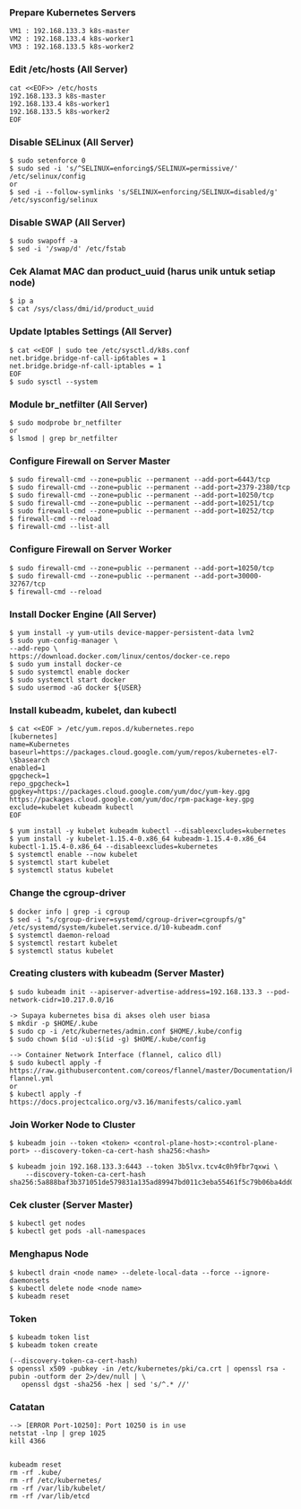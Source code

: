 ### Prepare Kubernetes Servers
```
VM1 : 192.168.133.3 k8s-master
VM2 : 192.168.133.4 k8s-worker1
VM3 : 192.168.133.5 k8s-worker2
```
### Edit /etc/hosts (All Server)
```
cat <<EOF>> /etc/hosts
192.168.133.3 k8s-master
192.168.133.4 k8s-worker1
192.168.133.5 k8s-worker2
EOF
```
### Disable SELinux (All Server)
```
$ sudo setenforce 0
$ sudo sed -i 's/^SELINUX=enforcing$/SELINUX=permissive/' /etc/selinux/config
or
$ sed -i --follow-symlinks 's/SELINUX=enforcing/SELINUX=disabled/g' /etc/sysconfig/selinux
```
### Disable SWAP (All Server)
```
$ sudo swapoff -a
$ sed -i '/swap/d' /etc/fstab
```
### Cek Alamat MAC dan product_uuid (harus unik untuk setiap node)
```
$ ip a
$ cat /sys/class/dmi/id/product_uuid
```
### Update Iptables Settings (All Server)
```
$ cat <<EOF | sudo tee /etc/sysctl.d/k8s.conf
net.bridge.bridge-nf-call-ip6tables = 1
net.bridge.bridge-nf-call-iptables = 1
EOF
$ sudo sysctl --system
```
### Module br_netfilter (All Server)
```
$ sudo modprobe br_netfilter
or
$ lsmod | grep br_netfilter
```
### Configure Firewall on Server Master
```
$ sudo firewall-cmd --zone=public --permanent --add-port=6443/tcp
$ sudo firewall-cmd --zone=public --permanent --add-port=2379-2380/tcp
$ sudo firewall-cmd --zone=public --permanent --add-port=10250/tcp
$ sudo firewall-cmd --zone=public --permanent --add-port=10251/tcp
$ sudo firewall-cmd --zone=public --permanent --add-port=10252/tcp
$ firewall-cmd --reload
$ firewall-cmd --list-all
```
### Configure Firewall on Server Worker
```
$ sudo firewall-cmd --zone=public --permanent --add-port=10250/tcp
$ sudo firewall-cmd --zone=public --permanent --add-port=30000-32767/tcp
$ firewall-cmd --reload
```
### Install Docker Engine (All Server)
```
$ yum install -y yum-utils device-mapper-persistent-data lvm2
$ sudo yum-config-manager \
--add-repo \
https://download.docker.com/linux/centos/docker-ce.repo
$ sudo yum install docker-ce
$ sudo systemctl enable docker
$ sudo systemctl start docker
$ sudo usermod -aG docker ${USER}
```
### Install kubeadm, kubelet, dan kubectl
```
$ cat <<EOF > /etc/yum.repos.d/kubernetes.repo
[kubernetes]
name=Kubernetes
baseurl=https://packages.cloud.google.com/yum/repos/kubernetes-el7-\$basearch
enabled=1
gpgcheck=1
repo_gpgcheck=1
gpgkey=https://packages.cloud.google.com/yum/doc/yum-key.gpg https://packages.cloud.google.com/yum/doc/rpm-package-key.gpg
exclude=kubelet kubeadm kubectl
EOF

$ yum install -y kubelet kubeadm kubectl --disableexcludes=kubernetes
$ yum install -y kubelet-1.15.4-0.x86_64 kubeadm-1.15.4-0.x86_64 kubectl-1.15.4-0.x86_64 --disableexcludes=kubernetes
$ systemctl enable --now kubelet
$ systemctl start kubelet
$ systemctl status kubelet
```
### Change the cgroup-driver
```
$ docker info | grep -i cgroup
$ sed -i "s/cgroup-driver=systemd/cgroup-driver=cgroupfs/g" /etc/systemd/system/kubelet.service.d/10-kubeadm.conf
$ systemctl daemon-reload
$ systemctl restart kubelet
$ systemctl status kubelet
```

### Creating clusters with kubeadm (Server Master)
```
$ sudo kubeadm init --apiserver-advertise-address=192.168.133.3 --pod-network-cidr=10.217.0.0/16

-> Supaya kubernetes bisa di akses oleh user biasa
$ mkdir -p $HOME/.kube
$ sudo cp -i /etc/kubernetes/admin.conf $HOME/.kube/config
$ sudo chown $(id -u):$(id -g) $HOME/.kube/config

--> Container Network Interface (flannel, calico dll)
$ sudo kubectl apply -f https://raw.githubusercontent.com/coreos/flannel/master/Documentation/kube-flannel.yml
or
$ kubectl apply -f https://docs.projectcalico.org/v3.16/manifests/calico.yaml
```

### Join Worker Node to Cluster
```
$ kubeadm join --token <token> <control-plane-host>:<control-plane-port> --discovery-token-ca-cert-hash sha256:<hash>

$ kubeadm join 192.168.133.3:6443 --token 3b5lvx.tcv4c0h9fbr7qxwi \
    --discovery-token-ca-cert-hash sha256:5a888baf3b371051de579831a135ad89947bd011c3eba55461f5c79b06ba4dd0
```

### Cek cluster (Server Master)
```
$ kubectl get nodes
$ kubectl get pods -all-namespaces
```

### Menghapus Node
```
$ kubectl drain <node name> --delete-local-data --force --ignore-daemonsets
$ kubectl delete node <node name>
$ kubeadm reset
```

### Token
```
$ kubeadm token list
$ kubeadm token create

(--discovery-token-ca-cert-hash)
$ openssl x509 -pubkey -in /etc/kubernetes/pki/ca.crt | openssl rsa -pubin -outform der 2>/dev/null | \
   openssl dgst -sha256 -hex | sed 's/^.* //'
```


### Catatan
```
--> [ERROR Port-10250]: Port 10250 is in use
netstat -lnp | grep 1025
kill 4366


kubeadm reset
rm -rf .kube/
rm -rf /etc/kubernetes/
rm -rf /var/lib/kubelet/
rm -rf /var/lib/etcd
```